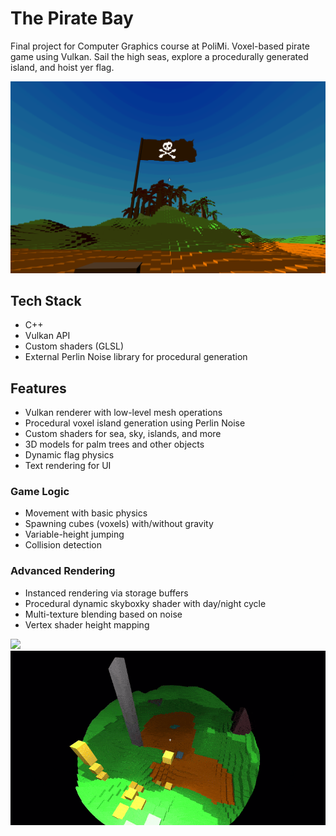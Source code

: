# The Pirate Bay

Final project for Computer Graphics course at PoliMi.
Voxel-based pirate game using Vulkan. Sail the high seas, explore a procedurally generated island, and hoist yer flag. 

![](cover.png)

## Tech Stack

- C++
- Vulkan API
- Custom shaders (GLSL)
- External Perlin Noise library for procedural generation

## Features

- Vulkan renderer with low-level mesh operations
- Procedural voxel island generation using Perlin Noise
- Custom shaders for sea, sky, islands, and more
- 3D models for palm trees and other objects
- Dynamic flag physics
- Text rendering for UI

### Game Logic

- Movement with basic physics
- Spawning cubes (voxels) with/without gravity 
- Variable-height jumping
- Collision detection

### Advanced Rendering

- Instanced rendering via storage buffers
- Procedural dynamic skyboxky shader with day/night cycle
- Multi-texture blending based on noise
- Vertex shader height mapping

![](daylight.gif)
![](spotlight.gif)
